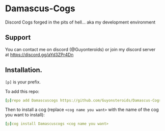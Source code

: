 # Damascus-Cogs
Discord Cogs forged in the pits of hell... aka my development environment

## Support
You can contact me on discord (@Guyonteroids) or join my discord server at https://discord.gg/aYd3ZPr4Dn

## Installation.
`[p]` is your prefix.

To add this repo:

```yaml
[p]repo add Damascuscogs https://github.com/Guyonsteroids/Damascus-Cogs
```

Then to install a cog (replace `<cog name you want>` with the name of the cog you want to install):

```yaml
[p]cog install Damascuscogs <cog name you want>
```